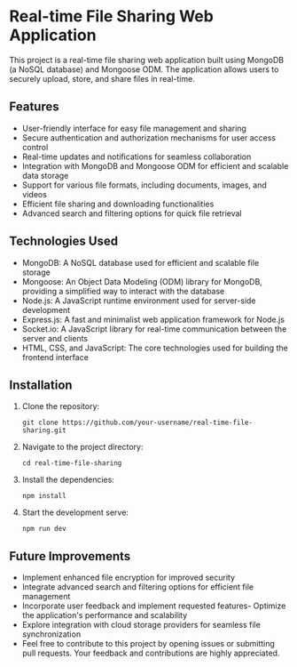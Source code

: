 # Real-time File Sharing Web Application
This project is a real-time file sharing web application built using MongoDB (a NoSQL database) and Mongoose ODM. The application allows users to securely upload, store, and share files in real-time.

## Features
- User-friendly interface for easy file management and sharing
- Secure authentication and authorization mechanisms for user access control
- Real-time updates and notifications for seamless collaboration
- Integration with MongoDB and Mongoose ODM for efficient and scalable data storage
- Support for various file formats, including documents, images, and videos
- Efficient file sharing and downloading functionalities
- Advanced search and filtering options for quick file retrieval

## Technologies Used
- MongoDB: A NoSQL database used for efficient and scalable file storage
- Mongoose: An Object Data Modeling (ODM) library for MongoDB, providing a simplified way to interact with the database
- Node.js: A JavaScript runtime environment used for server-side development
- Express.js: A fast and minimalist web application framework for Node.js
- Socket.io: A JavaScript library for real-time communication between the server and clients
- HTML, CSS, and JavaScript: The core technologies used for building the frontend interface

## Installation
1. Clone the repository:
   ```shell
   git clone https://github.com/your-username/real-time-file-sharing.git
2. Navigate to the project directory:
    ```shell
    cd real-time-file-sharing
3. Install the dependencies:
    ```shell
    npm install
4. Start the development serve:
    ```shell
    npm run dev

## Future Improvements
- Implement enhanced file encryption for improved security
- Integrate advanced search and filtering options for efficient file management
- Incorporate user feedback and implement requested features- Optimize the application's performance and scalability
- Explore integration with cloud storage providers for seamless file synchronization
- Feel free to contribute to this project by opening issues or submitting pull requests. Your feedback and contributions are highly appreciated.
